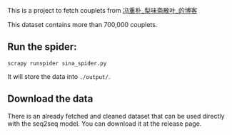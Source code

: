 This is a project to fetch couplets from [冯重朴_梨味斋散叶_的博客](http://blog.sina.com.cn/s/articlelist_1195052695_2_1.html)

This dataset contains more than 700,000 couplets.

Run the spider:
-------------

```
scrapy runspider sina_spider.py
```

It will store the data into `./output/`.


Download the data
-------------------

There is an already fetched and cleaned dataset that can be used directly with the seq2seq model. You can download it at the release page.

